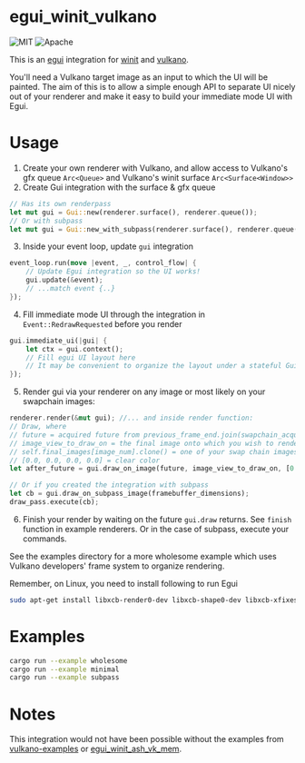 # egui_winit_vulkano

![MIT](https://img.shields.io/badge/license-MIT-blue.svg)
![Apache](https://img.shields.io/badge/license-Apache-blue.svg)

This is an [egui](https://github.com/emilk/egui) integration for
[winit](https://github.com/rust-windowing/winit) and [vulkano](https://github.com/vulkano-rs/vulkano).

You'll need a Vulkano target image as an input to which the UI will be painted.
The aim of this is to allow a simple enough API to separate UI nicely out of your renderer and make it easy to build your immediate mode UI with Egui.

# Usage
1. Create your own renderer with Vulkano, and allow access to Vulkano's gfx queue `Arc<Queue>` and Vulkano's winit surface `Arc<Surface<Window>>`
2. Create Gui integration with the surface & gfx queue
```rust
// Has its own renderpass
let mut gui = Gui::new(renderer.surface(), renderer.queue());
// Or with subpass
let mut gui = Gui::new_with_subpass(renderer.surface(), renderer.queue(), subpass);
```
3. Inside your event loop, update `gui` integration
```rust
event_loop.run(move |event, _, control_flow| {
    // Update Egui integration so the UI works!
    gui.update(&event);
    // ...match event {..}
});
```
4. Fill immediate mode UI through the integration in `Event::RedrawRequested` before you render
```rust
gui.immediate_ui(|gui| {
    let ctx = gui.context();
    // Fill egui UI layout here
    // It may be convenient to organize the layout under a stateful GuiState struct (See `wholesome` example)
});
```
5. Render gui via your renderer on any image or most likely on your swapchain images:
```rust
renderer.render(&mut gui); //... and inside render function:
// Draw, where
// future = acquired future from previous_frame_end.join(swapchain_acquire_future) and
// image_view_to_draw_on = the final image onto which you wish to render UI, usually e.g.
// self.final_images[image_num].clone() = one of your swap chain images.
// [0.0, 0.0, 0.0, 0.0] = clear color
let after_future = gui.draw_on_image(future, image_view_to_draw_on, [0.0, 0.0, 0.0, 0.0]);

// Or if you created the integration with subpass
let cb = gui.draw_on_subpass_image(framebuffer_dimensions);
draw_pass.execute(cb);
```
6. Finish your render by waiting on the future `gui.draw` returns. See `finish` function in example renderers.
Or in the case of subpass, execute your commands.

See the examples directory for a more wholesome example which uses Vulkano developers' frame system to organize rendering.

Remember, on Linux, you need to install following to run Egui
```bash
sudo apt-get install libxcb-render0-dev libxcb-shape0-dev libxcb-xfixes0-dev
```

# Examples

```sh
cargo run --example wholesome
cargo run --example minimal
cargo run --example subpass
```

# Notes
This integration would not have been possible without the examples from [vulkano-examples](https://github.com/vulkano-rs/vulkano/tree/master/examples/src/bin)
or [egui_winit_ash_vk_mem](https://github.com/MatchaChoco010/egui_winit_ash_vk_mem).
